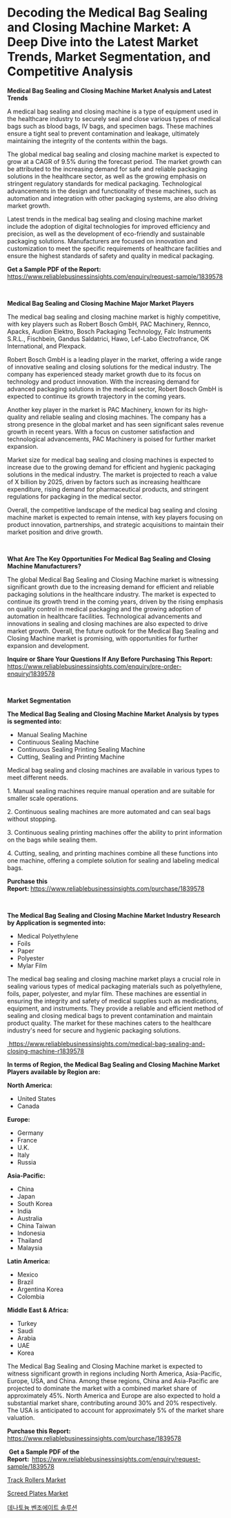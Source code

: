 <p><h1>Decoding the Medical Bag Sealing and Closing Machine Market: A Deep Dive into the Latest Market Trends, Market Segmentation, and Competitive Analysis</h1></p><p><strong>Medical Bag Sealing and Closing Machine Market Analysis and Latest Trends</strong></p>
<p><p>A medical bag sealing and closing machine is a type of equipment used in the healthcare industry to securely seal and close various types of medical bags such as blood bags, IV bags, and specimen bags. These machines ensure a tight seal to prevent contamination and leakage, ultimately maintaining the integrity of the contents within the bags.</p><p>The global medical bag sealing and closing machine market is expected to grow at a CAGR of 9.5% during the forecast period. The market growth can be attributed to the increasing demand for safe and reliable packaging solutions in the healthcare sector, as well as the growing emphasis on stringent regulatory standards for medical packaging. Technological advancements in the design and functionality of these machines, such as automation and integration with other packaging systems, are also driving market growth.</p><p>Latest trends in the medical bag sealing and closing machine market include the adoption of digital technologies for improved efficiency and precision, as well as the development of eco-friendly and sustainable packaging solutions. Manufacturers are focused on innovation and customization to meet the specific requirements of healthcare facilities and ensure the highest standards of safety and quality in medical packaging.</p></p>
<p><strong>Get a Sample PDF of the Report:&nbsp;</strong> <a href="https://www.reliablebusinessinsights.com/enquiry/request-sample/1839578">https://www.reliablebusinessinsights.com/enquiry/request-sample/1839578</a></p>
<p>&nbsp;</p>
<p><strong>Medical Bag Sealing and Closing Machine Major Market Players</strong></p>
<p><p>The medical bag sealing and closing machine market is highly competitive, with key players such as Robert Bosch GmbH, PAC Machinery, Rennco, Apacks, Audion Elektro, Bosch Packaging Technology, Falc Instruments S.R.L., Fischbein, Gandus Saldatrici, Hawo, Lef-Labo Electrofrance, OK International, and Plexpack.</p><p>Robert Bosch GmbH is a leading player in the market, offering a wide range of innovative sealing and closing solutions for the medical industry. The company has experienced steady market growth due to its focus on technology and product innovation. With the increasing demand for advanced packaging solutions in the medical sector, Robert Bosch GmbH is expected to continue its growth trajectory in the coming years.</p><p>Another key player in the market is PAC Machinery, known for its high-quality and reliable sealing and closing machines. The company has a strong presence in the global market and has seen significant sales revenue growth in recent years. With a focus on customer satisfaction and technological advancements, PAC Machinery is poised for further market expansion.</p><p>Market size for medical bag sealing and closing machines is expected to increase due to the growing demand for efficient and hygienic packaging solutions in the medical industry. The market is projected to reach a value of X billion by 2025, driven by factors such as increasing healthcare expenditure, rising demand for pharmaceutical products, and stringent regulations for packaging in the medical sector.</p><p>Overall, the competitive landscape of the medical bag sealing and closing machine market is expected to remain intense, with key players focusing on product innovation, partnerships, and strategic acquisitions to maintain their market position and drive growth.</p></p>
<p>&nbsp;</p>
<p><strong>What Are The Key Opportunities For Medical Bag Sealing and Closing Machine Manufacturers?</strong></p>
<p><p>The global Medical Bag Sealing and Closing Machine market is witnessing significant growth due to the increasing demand for efficient and reliable packaging solutions in the healthcare industry. The market is expected to continue its growth trend in the coming years, driven by the rising emphasis on quality control in medical packaging and the growing adoption of automation in healthcare facilities. Technological advancements and innovations in sealing and closing machines are also expected to drive market growth. Overall, the future outlook for the Medical Bag Sealing and Closing Machine market is promising, with opportunities for further expansion and development.</p></p>
<p><strong>Inquire or Share Your Questions If Any Before Purchasing This Report:</strong> <a href="https://www.reliablebusinessinsights.com/enquiry/pre-order-enquiry/1839578">https://www.reliablebusinessinsights.com/enquiry/pre-order-enquiry/1839578</a></p>
<p>&nbsp;</p>
<p><strong>Market Segmentation</strong></p>
<p><strong>The Medical Bag Sealing and Closing Machine Market Analysis by types is segmented into:</strong></p>
<p><ul><li>Manual Sealing Machine</li><li>Continuous Sealing Machine</li><li>Continuous Sealing Printing Sealing Machine</li><li>Cutting, Sealing and Printing Machine</li></ul></p>
<p><p>Medical bag sealing and closing machines are available in various types to meet different needs. </p><p>1. Manual sealing machines require manual operation and are suitable for smaller scale operations.</p><p>2. Continuous sealing machines are more automated and can seal bags without stopping.</p><p>3. Continuous sealing printing machines offer the ability to print information on the bags while sealing them.</p><p>4. Cutting, sealing, and printing machines combine all these functions into one machine, offering a complete solution for sealing and labeling medical bags.</p></p>
<p><strong>Purchase this Report:&nbsp;</strong><a href="https://www.reliablebusinessinsights.com/purchase/1839578">https://www.reliablebusinessinsights.com/purchase/1839578</a></p>
<p>&nbsp;</p>
<p><strong>The Medical Bag Sealing and Closing Machine Market Industry Research by Application is segmented into:</strong></p>
<p><ul><li>Medical Polyethylene</li><li>Foils</li><li>Paper</li><li>Polyester</li><li>Mylar Film</li></ul></p>
<p><p>The medical bag sealing and closing machine market plays a crucial role in sealing various types of medical packaging materials such as polyethylene, foils, paper, polyester, and mylar film. These machines are essential in ensuring the integrity and safety of medical supplies such as medications, equipment, and instruments. They provide a reliable and efficient method of sealing and closing medical bags to prevent contamination and maintain product quality. The market for these machines caters to the healthcare industry's need for secure and hygienic packaging solutions.</p></p>
<p><a href="https://www.reliablebusinessinsights.com/medical-bag-sealing-and-closing-machine-r1839578">&nbsp;https://www.reliablebusinessinsights.com/medical-bag-sealing-and-closing-machine-r1839578</a></p>
<p><strong>In terms of Region, the Medical Bag Sealing and Closing Machine Market Players available by Region are:</strong></p>
<p>
    <p> <strong> North America: </strong>
        <ul>
            <li>United States</li>
            <li>Canada</li>
        </ul>
        </p> 
    <p> <strong> Europe: </strong>
        <ul>
            <li>Germany</li>
            <li>France</li>
            <li>U.K.</li>
            <li>Italy</li>
            <li>Russia</li>
        </ul>
        </p> 
    <p> <strong> Asia-Pacific: </strong>
        <ul>
            <li>China</li>
            <li>Japan</li>
            <li>South Korea</li>
            <li>India</li>
            <li>Australia</li>
            <li>China Taiwan</li>
            <li>Indonesia</li>
            <li>Thailand</li>
            <li>Malaysia</li>
        </ul>
        </p> 
    <p> <strong> Latin America: </strong>
        <ul>
            <li>Mexico</li>
            <li>Brazil</li>
            <li>Argentina Korea</li>
            <li>Colombia</li>
        </ul>
        </p> 
    <p> <strong> Middle East & Africa: </strong>
        <ul>
            <li>Turkey</li>
            <li>Saudi</li>
            <li>Arabia</li>
            <li>UAE</li>
            <li>Korea</li>
        </ul>
    </p>
    </p>
<p><p>The Medical Bag Sealing and Closing Machine market is expected to witness significant growth in regions including North America, Asia-Pacific, Europe, USA, and China. Among these regions, China and Asia-Pacific are projected to dominate the market with a combined market share of approximately 45%. North America and Europe are also expected to hold a substantial market share, contributing around 30% and 20% respectively. The USA is anticipated to account for approximately 5% of the market share valuation.</p></p>
<p><strong>Purchase this Report: </strong><a href="https://www.reliablebusinessinsights.com/purchase/1839578">https://www.reliablebusinessinsights.com/purchase/1839578</a></p>
<p>&nbsp;<strong>Get a Sample PDF of the Report:&nbsp;&nbsp;</strong><a href="https://www.reliablebusinessinsights.com/enquiry/request-sample/1839578">https://www.reliablebusinessinsights.com/enquiry/request-sample/1839578</a></p>
<p><strong></strong></p>
<p><p><a href="https://github.com/kulaberyasin52/Market-Research-Report-List-1/blob/main/track-rollers-market.md">Track Rollers Market</a></p><p><a href="https://github.com/emnqcawl19/Market-Research-Report-List-1/blob/main/screed-plates-market.md">Screed Plates Market</a></p><p><a href="https://github.com/admichael111/Market-Research-Report-List-1/blob/main/5942443176376.md">데나토늄 벤조에이트 솔루션</a></p></p>